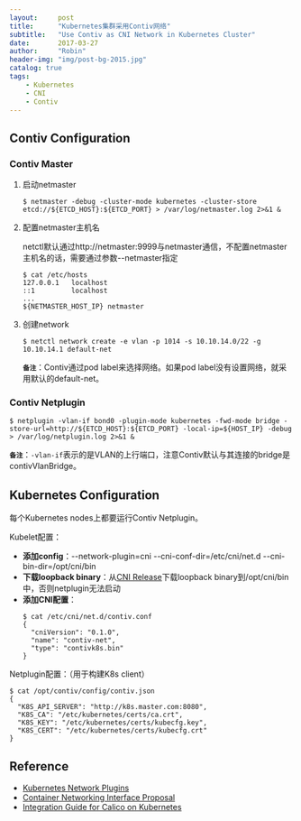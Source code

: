 ```yaml
---
layout:     post
title:      "Kubernetes集群采用Contiv网络"
subtitle:   "Use Contiv as CNI Network in Kubernetes Cluster"
date:       2017-03-27
author:     "Robin"
header-img: "img/post-bg-2015.jpg"
catalog: true
tags:
    - Kubernetes
    - CNI
    - Contiv
---
```


## Contiv Configuration

### Contiv Master

1. 启动netmaster

	```shell
	$ netmaster -debug -cluster-mode kubernetes -cluster-store etcd://${ETCD_HOST}:${ETCD_PORT} > /var/log/netmaster.log 2>&1 &
	```

2. 配置netmaster主机名

	netctl默认通过http://netmaster:9999与netmaster通信，不配置netmaster主机名的话，需要通过参数--netmaster指定

	```shell
	$ cat /etc/hosts
	127.0.0.1   localhost
	::1         localhost
	...
	${NETMASTER_HOST_IP} netmaster
	```

3. 创建network

	```shell
	$ netctl network create -e vlan -p 1014 -s 10.10.14.0/22 -g 10.10.14.1 default-net
	```

	**`备注`**：Contiv通过pod label来选择网络。如果pod label没有设置网络，就采用默认的default-net。

### Contiv Netplugin

```shell
$ netplugin -vlan-if bond0 -plugin-mode kubernetes -fwd-mode bridge -store-url=http://${ETCD_HOST}:${ETCD_PORT} -local-ip=${HOST_IP} -debug > /var/log/netplugin.log 2>&1 &
```

**`备注`**：`-vlan-if`表示的是VLAN的上行端口，注意Contiv默认与其连接的bridge是contivVlanBridge。

## Kubernetes Configuration

每个Kubernetes nodes上都要运行Contiv Netplugin。

Kubelet配置：
- **添加config**：--network-plugin=cni --cni-conf-dir=/etc/cni/net.d --cni-bin-dir=/opt/cni/bin
- **下载loopback binary**：从[CNI Release](https://github.com/containernetworking/cni/releases)下载loopback binary到/opt/cni/bin中，否则netplugin无法启动
- **添加CNI配置**：
	```shell
	$ cat /etc/cni/net.d/contiv.conf
	{
	  "cniVersion": "0.1.0",
	  "name": "contiv-net",
	  "type": "contivk8s.bin"
	}
	```

Netplugin配置：（用于构建K8s client）
```shell
$ cat /opt/contiv/config/contiv.json
{
  "K8S_API_SERVER": "http://k8s.master.com:8080",
  "K8S_CA": "/etc/kubernetes/certs/ca.crt",
  "K8S_KEY": "/etc/kubernetes/certs/kubecfg.key",
  "K8S_CERT": "/etc/kubernetes/certs/kubecfg.crt"
}
```

## Reference
- [Kubernetes Network Plugins](https://kubernetes.io/docs/concepts/cluster-administration/network-plugins/)
- [Container Networking Interface Proposal](https://github.com/containernetworking/cni/blob/master/SPEC.md)
- [Integration Guide for Calico on Kubernetes](http://docs.projectcalico.org/v2.1/getting-started/kubernetes/installation/integration)